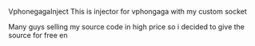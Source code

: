 VphonegagaInject
This is injector for vphongaga with my custom socket

Many guys selling my source code in high price so i decided to give the source for free en
